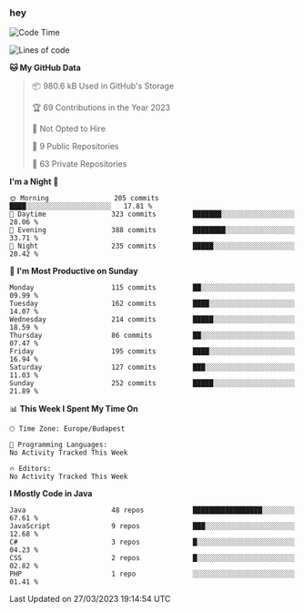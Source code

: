 ### hey

<!--START_SECTION:waka-->
![Code Time](http://img.shields.io/badge/Code%20Time-884%20hrs%2054%20mins-blue)

![Lines of code](https://img.shields.io/badge/From%20Hello%20World%20I%27ve%20Written-844.6%20thousand%20lines%20of%20code-blue)

**🐱 My GitHub Data** 

> 📦 980.6 kB Used in GitHub's Storage 
 > 
> 🏆 69 Contributions in the Year 2023
 > 
> 🚫 Not Opted to Hire
 > 
> 📜 9 Public Repositories 
 > 
> 🔑 63 Private Repositories 
 > 
**I'm a Night 🦉** 

```text
🌞 Morning                205 commits         ████░░░░░░░░░░░░░░░░░░░░░   17.81 % 
🌆 Daytime                323 commits         ███████░░░░░░░░░░░░░░░░░░   28.06 % 
🌃 Evening                388 commits         ████████░░░░░░░░░░░░░░░░░   33.71 % 
🌙 Night                  235 commits         █████░░░░░░░░░░░░░░░░░░░░   20.42 % 
```
📅 **I'm Most Productive on Sunday** 

```text
Monday                   115 commits         ██░░░░░░░░░░░░░░░░░░░░░░░   09.99 % 
Tuesday                  162 commits         ████░░░░░░░░░░░░░░░░░░░░░   14.07 % 
Wednesday                214 commits         █████░░░░░░░░░░░░░░░░░░░░   18.59 % 
Thursday                 86 commits          ██░░░░░░░░░░░░░░░░░░░░░░░   07.47 % 
Friday                   195 commits         ████░░░░░░░░░░░░░░░░░░░░░   16.94 % 
Saturday                 127 commits         ███░░░░░░░░░░░░░░░░░░░░░░   11.03 % 
Sunday                   252 commits         █████░░░░░░░░░░░░░░░░░░░░   21.89 % 
```


📊 **This Week I Spent My Time On** 

```text
🕑︎ Time Zone: Europe/Budapest

💬 Programming Languages: 
No Activity Tracked This Week

🔥 Editors: 
No Activity Tracked This Week
```

**I Mostly Code in Java** 

```text
Java                     48 repos            █████████████████░░░░░░░░   67.61 % 
JavaScript               9 repos             ███░░░░░░░░░░░░░░░░░░░░░░   12.68 % 
C#                       3 repos             █░░░░░░░░░░░░░░░░░░░░░░░░   04.23 % 
CSS                      2 repos             █░░░░░░░░░░░░░░░░░░░░░░░░   02.82 % 
PHP                      1 repo              ░░░░░░░░░░░░░░░░░░░░░░░░░   01.41 % 
```




 Last Updated on 27/03/2023 19:14:54 UTC
<!--END_SECTION:waka-->
